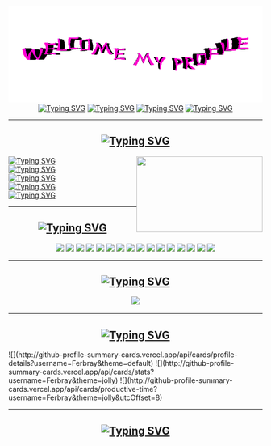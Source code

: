 <body>
<div align="center">
	<img src="1.gif">
</div>
<div align="center">
	<a href="https://git.io/typing-svg"><img src="https://readme-typing-svg.demolab.com?font=Fira+Code&size=16&duration=1500&color=F700B8&repeat=false&random=false&width=435&height=27&lines=%F0%9D%92%9C%F0%9D%93%83%F0%9D%92%B9+%F0%9D%92%B6%F0%9D%93%89+%F0%9D%93%89%F0%9D%92%BD%F0%9D%91%92+%F0%9D%92%BB%F0%9D%92%B6%F0%9D%92%B8%F0%9D%93%89%F0%9D%91%9C%F0%9D%93%87%F0%9D%93%8E+%F0%9D%91%9C%F0%9D%93%87+%F0%9D%92%BE%F0%9D%93%83+%F0%9D%93%85%F0%9D%93%8A%F0%9D%92%B7%F0%9D%93%88%2C+%F0%9D%93%81%F0%9D%92%B6%F0%9D%93%8A%F0%9D%91%94%F0%9D%92%BD%F0%9D%93%89%F0%9D%91%92%F0%9D%93%87+%F0%9D%92%BE%F0%9D%93%83+%F0%9D%93%89%F0%9D%92%BD%F0%9D%91%92+%F0%9D%92%B8%F0%9D%93%81%F0%9D%91%9C%F0%9D%93%8A%F0%9D%92%B9%F0%9D%93%88" alt="Typing SVG" /></a>
	<a href="https://git.io/typing-svg"><img src="https://readme-typing-svg.demolab.com?font=Fira+Code&size=16&duration=2000&color=F700B8&repeat=false&random=false&width=515&height=27&lines=%F0%9D%92%AF%F0%9D%91%9C+%F0%9D%92%B7%F0%9D%91%92+%F0%9D%91%92%F0%9D%92%B8%F0%9D%92%BD%F0%9D%91%9C%F0%9D%91%92%F0%9D%92%B9+%F0%9D%92%BE%F0%9D%93%83%F0%9D%93%89%F0%9D%91%9C+%F0%9D%92%B7%F0%9D%91%9C%F0%9D%93%8D%F0%9D%91%92%F0%9D%93%88+%F0%9D%92%BB%F0%9D%93%87%F0%9D%91%9C%F0%9D%93%82+%F0%9D%93%8A%F0%9D%93%83%F0%9D%92%B9%F0%9D%91%92%F0%9D%93%87+%F0%9D%93%89%F0%9D%92%BD%F0%9D%91%92+%F0%9D%92%BD%F0%9D%93%8A%F0%9D%93%82%F0%9D%92%B6%F0%9D%93%83+%F0%9D%93%8C%F0%9D%91%9C%F0%9D%93%87%F0%9D%93%81%F0%9D%92%B9" alt="Typing SVG" /></a>
	<a href="https://git.io/typing-svg"><img src="https://readme-typing-svg.demolab.com?font=Fira+Code&size=16&duration=2500&color=F700B8&repeat=false&random=false&width=435&height=27&lines=%F0%9D%91%80%F0%9D%91%9C%F0%9D%93%81%F0%9D%92%B9+%F0%9D%91%9C%F0%9D%93%83+%F0%9D%93%89%F0%9D%92%BD%F0%9D%91%92+%F0%9D%93%89%F0%9D%93%87%F0%9D%92%B6%F0%9D%93%88%F0%9D%92%BD+%F0%9D%91%9C%F0%9D%92%BB+%F0%9D%93%8A%F0%9D%93%83%F0%9D%92%B9%F0%9D%91%92%F0%9D%93%87%F0%9D%91%94%F0%9D%93%87%F0%9D%91%9C%F0%9D%93%8A%F0%9D%93%83%F0%9D%92%B9+%F0%9D%93%87%F0%9D%92%B6%F0%9D%93%85" alt="Typing SVG" /></a>
	<a href="https://git.io/typing-svg"><img src="https://readme-typing-svg.demolab.com?font=Fira+Code&size=16&duration=3000&color=F700B8&repeat=false&random=false&width=450&height=27&lines=%F0%9D%92%9C%F0%9D%93%85%F0%9D%93%85%F0%9D%93%87%F0%9D%91%9C%F0%9D%92%B6%F0%9D%92%B8%F0%9D%92%BD%F0%9D%92%BE%F0%9D%93%83%F0%9D%91%94+%F0%9D%93%81%F0%9D%92%BE%F0%9D%93%80%F0%9D%91%92+%F0%9D%93%89%F0%9D%92%BD%F0%9D%91%92+%F0%9D%93%82%F0%9D%91%92%F0%9D%93%82%F0%9D%91%9C%F0%9D%93%87%F0%9D%92%BE%F0%9D%91%92%F0%9D%93%88+%F0%9D%91%9C%F0%9D%92%BB+%F0%9D%91%9C%F0%9D%93%8A%F0%9D%93%87+%F0%9D%93%88%F0%9D%93%8A%F0%9D%93%82%F0%9D%93%82%F0%9D%91%92%F0%9D%93%87" alt="Typing SVG" /></a>
</div>
<div>
	<hr>
	<h2 align="center"><a href="https://git.io/typing-svg"><img src="https://readme-typing-svg.demolab.com?font=Fira+Code&duration=2500&size=28&color=F700B8&repeat=false&random=false&width=205&height=40&lines=%F0%9D%92%9C%F0%9D%92%B7%F0%9D%91%9C%F0%9D%93%8A%F0%9D%93%89+%F0%9D%93%82%F0%9D%91%92" alt="Typing SVG" /></a></h2>
	<div align="center">
		<img width="250" height="150" src="https://media1.tenor.com/m/zrrOwE1vVQUAAAAC/%D0%B0%D0%B2%D1%82%D0%BE%D1%81%D1%82%D0%BE%D0%BF%D0%BE%D0%BC-%D0%BF%D0%BE-%D1%84%D0%B0%D0%B7%D0%B5-%D1%81%D0%BD%D0%B0-%D0%BA%D0%B8%D1%88%D0%BB%D0%B0%D0%BA.gif" align="right">
	</div>
	<a href="https://git.io/typing-svg"><img src="https://readme-typing-svg.demolab.com?font=Fira+Code&size=18&duration=1500&color=F700B8&repeat=false&random=false&width=140&height=27&lines=-+Name%3A+Ivan" alt="Typing SVG" /></a>
	<br>
	<a href="https://git.io/typing-svg"><img src="https://readme-typing-svg.demolab.com?font=Fira+Code&size=18&duration=2500&color=F700B8&repeat=false&random=false&height=27&lines=-+Loves%3A+APFC%2C+Keyboards%2C+Fresh+Ideas" alt="Typing SVG" /></a>
	<br>
	<a href="https://git.io/typing-svg"><img src="https://readme-typing-svg.demolab.com?font=Fira+Code&size=18&duration=1000&color=F700B8&repeat=false&random=false&width=230&height=27&lines=-+Gender%3A+He%2FHis%2FMale" alt="Typing SVG" /></a>
	<br>
	<a href="https://git.io/typing-svg"><img src="https://readme-typing-svg.demolab.com?font=Fira+Code&size=18&duration=1000&color=F700B8&repeat=false&random=false&width=460&height=27&lines=-+Hobbys%3A+Web%2C+Business+logic%2C+Typing+Text" alt="Typing SVG" /></a>
	<br>
	<a href="https://git.io/typing-svg"><img src="https://readme-typing-svg.demolab.com?font=Fira+Code&size=18&duration=1000&color=F700B8&repeat=false&random=false&width=300&height=27&lines=-+Working%3A+InCase%2C+TechCrew" alt="Typing SVG" /></a>
</div>
<div>
	<hr>
	<h2 align="center"><a href="https://git.io/typing-svg"><img src="https://readme-typing-svg.demolab.com?font=Fira+Code&size=28&duration=2500&color=F700B8&repeat=false&random=false&width=185&height=40&lines=%F0%9D%92%A6%F0%9D%93%83%F0%9D%91%9C%F0%9D%93%8C%F0%9D%93%81%F0%9D%91%92%F0%9D%92%B9%F0%9D%91%94%F0%9D%91%92" alt="Typing SVG" /></a></h2>
	<div align="center">
		<img src="https://img.shields.io/badge/.net-violet.svg?&style=for-the-badge&logo=.net&logoColor=white"/>
		<img src="https://img.shields.io/badge/redis-violet.svg?&style=for-the-badge&logo=redis&logoColor=white"/>
		<img src="https://img.shields.io/badge/docker-violet.svg?&style=for-the-badge&logo=docker&logoColor=white"/>
		<img src="https://img.shields.io/badge/html-violet.svg?&style=for-the-badge&logo=html5&logoColor=white"/>
		<img src="https://img.shields.io/badge/css-violet.svg?&style=for-the-badge&logo=css3&logoColor=white"/>
		<img src="https://img.shields.io/badge/node.js-violet.svg?&style=for-the-badge&logo=node.js&logoColor=white"/>
		<img src="https://img.shields.io/badge/javascript-violet.svg?&style=for-the-badge&logo=javascript&logoColor=white"/>
		<img src="https://img.shields.io/badge/git-violet.svg?&style=for-the-badge&logo=git&logoColor=white"/>
		<img src="https://img.shields.io/badge/react-violet.svg?&style=for-the-badge&logo=react&logoColor=white"/>
		<img src="https://img.shields.io/badge/mongo-violet.svg?&style=for-the-badge&logo=mongodb&logoColor=white"/>
		<img src="https://img.shields.io/badge/pgsql-violet.svg?&style=for-the-badge&logo=postgresql&logoColor=white"/>
		<img src="https://img.shields.io/badge/mariadb-violet.svg?&style=for-the-badge&logo=mariadb&logoColor=white"/>
		<img src="https://img.shields.io/badge/mssql-violet.svg?&style=for-the-badge&logo=microsoftsqlserver&logoColor=white"/>
		<img src="https://img.shields.io/badge/wepback-violet.svg?&style=for-the-badge&logo=webpack&logoColor=white"/>
		<img src="https://img.shields.io/badge/nginx-violet.svg?&style=for-the-badge&logo=nginx&logoColor=white"/>
		<img src="https://img.shields.io/badge/rabbitmq-violet.svg?&style=for-the-badge&logo=rabbitmq&logoColor=white"/>
	</div>
</div>
<div>
	<hr>
	<h2 align="center"><a href="https://git.io/typing-svg"><img src="https://readme-typing-svg.demolab.com?font=Fira+Code&size=28&duration=2500&color=F700B8&repeat=false&random=false&width=185&height=40&lines=%F0%9D%92%9E%F0%9D%91%9C%F0%9D%93%83%F0%9D%93%89%F0%9D%92%B6%F0%9D%92%B8%F0%9D%93%89+%F0%9D%91%80%F0%9D%91%92" alt="Typing SVG" /></a></h2>
	<div align="center">
		<a href="https://t.me/x_DarkBull_x">
			<img src="https://img.shields.io/badge/telegram-violet.svg?&style=for-the-badge&logo=telegram&logoColor=white"/>
		</a>
	</div>
</div>
<div>
	<hr>
	<h2 align="center"><a href="https://git.io/typing-svg"><img src="https://readme-typing-svg.demolab.com?font=Fira+Code&size=28&duration=2500&color=F700B8&repeat=false&random=false&width=155&height=40&lines=%F0%9D%92%AE%F0%9D%93%89%F0%9D%92%B6%F0%9D%93%89%F0%9D%92%BE%F0%9D%93%88%F0%9D%93%89%F0%9D%92%BE%F0%9D%92%B8" alt="Typing SVG" /></a></h2>
	![](http://github-profile-summary-cards.vercel.app/api/cards/profile-details?username=Ferbray&theme=default)
	![](http://github-profile-summary-cards.vercel.app/api/cards/stats?username=Ferbray&theme=jolly)
	![](http://github-profile-summary-cards.vercel.app/api/cards/productive-time?username=Ferbray&theme=jolly&utcOffset=8)
</div>
<div>
	<hr>
	<h2 align="center"><a href="https://git.io/typing-svg"><img src="https://readme-typing-svg.demolab.com?font=Fira+Code&size=28&duration=2500&color=F700B8&repeat=false&random=false&width=325&height=40&lines=%F0%9D%92%AF%F0%9D%92%BD%F0%9D%92%B6%F0%9D%93%83%F0%9D%93%80+%F0%9D%92%BB%F0%9D%91%9C%F0%9D%93%87+%F0%9D%93%87%F0%9D%91%92%F0%9D%92%B6%F0%9D%92%B9%F0%9D%92%BE%F0%9D%93%83%F0%9D%91%94!" alt="Typing SVG" /></a></h2>
</div>
</body>
